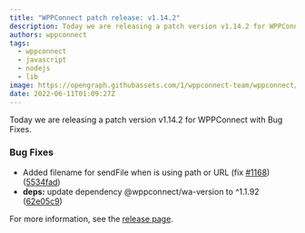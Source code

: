 ```yaml
---
title: "WPPConnect patch release: v1.14.2"
description: Today we are releasing a patch version v1.14.2 for WPPConnect with Bug Fixes.
authors: wppconnect
tags:
  - wppconnect
  - javascript
  - nodejs
  - lib
image: https://opengraph.githubassets.com/1/wppconnect-team/wppconnect/releases/tag/v1.14.2
date: 2022-06-11T01:09:27Z
---
```


Today we are releasing a patch version v1.14.2 for WPPConnect with Bug Fixes.

<!--truncate-->

### Bug Fixes

* Added filename for sendFile when is using path or URL (fix [#1168](https://github.com/wppconnect-team/wppconnect/issues/1168)) ([5534fad](https://github.com/wppconnect-team/wppconnect/commit/5534fad0e056563cc3ce6b7699ea06f5eaff6da8))
* **deps:** update dependency @wppconnect/wa-version to ^1.1.92 ([62e05c9](https://github.com/wppconnect-team/wppconnect/commit/62e05c944dea5b12066c4d64b9697884ce55b64d))

For more information, see the [release page](https://github.com/wppconnect-team/wppconnect/releases/tag/v1.14.2).